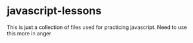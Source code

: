 # javascript-lessons
This is just a collection of files used for practicing javascript. Need to use this more in anger 
